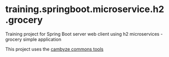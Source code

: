 # training.springboot.microservice.h2.grocery
Training project for Spring Boot server web client using h2 microservices - grocery simple application<p>This project uses the <a href="https://github.com/cambyze/cambyze-commons">cambyze commons tools</a>
